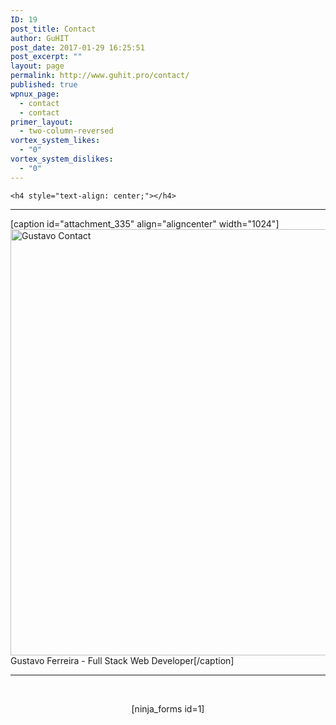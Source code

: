 ```yaml
---
ID: 19
post_title: Contact
author: GuHIT
post_date: 2017-01-29 16:25:51
post_excerpt: ""
layout: page
permalink: http://www.guhit.pro/contact/
published: true
wpnux_page:
  - contact
  - contact
primer_layout:
  - two-column-reversed
vortex_system_likes:
  - "0"
vortex_system_dislikes:
  - "0"
---
```


	<h4 style="text-align: center;"></h4>
<hr />
<p>[caption id="attachment_335" align="aligncenter" width="1024"]<a href="http://www.gustdev.com/wp-content/uploads/2017/01/MEspzmh-Imgur.png"><img src="http://www.gustdev.com/wp-content/uploads/2017/01/MEspzmh-Imgur.png" alt="Gustavo Contact" width="1024" height="682" /></a> Gustavo Ferreira - Full Stack Web Developer[/caption]</p>
<hr />
<p>&nbsp;</p>
	<p style="text-align: center;">[ninja_forms id=1]</p>